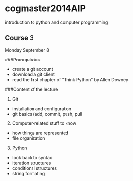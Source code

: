 cogmaster2014AIP
================

introduction to python and computer programming

Course 3
--------
Monday September 8

###Prerequisites
- create a git account
- download a git client
- read the first chapter of "Think Python" by Allen Downey

###Content of the lecture
1. Git
  - installation and configuration
  - git basics (add, commit, push, pull
2. Computer-related stuff to know
  - how things are represented
  - file organization
3. Python
  - look back to syntax
  - iteration structures
  - conditional structures
  - string formating
